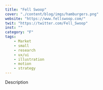 ```yaml
---
title: "Fell Swoop"
cover: "./content/blog/imgs/hamburgers.png"
website: "https://www.fellswoop.com/"
twit: "https://twitter.com/Fell_Swoop"
inst: ""
category: "F"
tags:
    - Market
    - small
    - research
    - ux/ui
    - illustration
    - motion
    - strategy
---
```


Description
